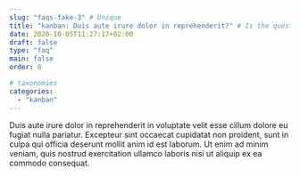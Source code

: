```yaml
---
slug: "faqs-fake-3" # Unique
title: "kanban: Duis aute irure dolor in reprehenderit?" # Is the question
date: 2020-10-05T11:27:17+02:00
draft: false
type: "faq"
main: false
order: 8

# taxonomies
categories:
  - "kanban"
---
```


Duis aute irure dolor in reprehenderit in voluptate velit esse cillum dolore eu fugiat nulla pariatur. Excepteur sint occaecat cupidatat non proident, sunt in culpa qui officia deserunt mollit anim id est laborum. Ut enim ad minim veniam, quis nostrud exercitation ullamco laboris nisi ut aliquip ex ea commodo consequat.